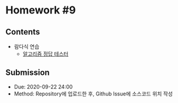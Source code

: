 # Homework #9

## Contents

- 람다식 연습
  - [알고리즘 정답 테스터](src/LambdaExpressions.java)
  
## Submission

- Due: 2020-09-22 24:00
- Method: Repository에 업로드한 후, Github Issue에 소스코드 위치 작성
